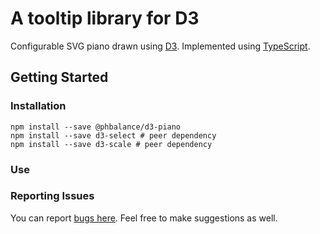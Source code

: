 # A tooltip library for D3

Configurable SVG piano drawn using [D3](https://d3js.org/). Implemented using [TypeScript](https://www.typescriptlang.org/).

## Getting Started


### Installation

```
npm install --save @phbalance/d3-piano
npm install --save d3-select # peer dependency
npm install --save d3-scale # peer dependency
```

### Use

### Reporting Issues

You can report [bugs here](https://github.com/phBalance/d3-piano/issues). Feel free to make suggestions as well.
